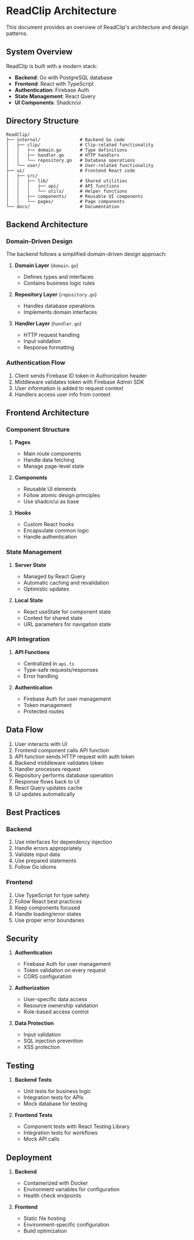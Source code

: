 # ReadClip Architecture

This document provides an overview of ReadClip's architecture and design patterns.

## System Overview

ReadClip is built with a modern stack:

- **Backend**: Go with PostgreSQL database
- **Frontend**: React with TypeScript
- **Authentication**: Firebase Auth
- **State Management**: React Query
- **UI Components**: Shadcn/ui

## Directory Structure

```
ReadClip/
├── internal/               # Backend Go code
│   ├── clip/               # Clip-related functionality
│   │   ├── domain.go       # Type definitions
│   │   ├── handler.go      # HTTP handlers
│   │   └── repository.go   # Database operations
│   └── user/               # User-related functionality
├── ui/                     # Frontend React code
│   ├── src/
│   │   ├── lib/            # Shared utilities
│   │   │   ├── api/        # API functions
│   │   │   └── utils/      # Helper functions
│   │   ├── components/     # Reusable UI components
│   │   └── pages/          # Page components
└── docs/                   # Documentation
```

## Backend Architecture

### Domain-Driven Design

The backend follows a simplified domain-driven design approach:

1. **Domain Layer** (`domain.go`)
   - Defines types and interfaces
   - Contains business logic rules

2. **Repository Layer** (`repository.go`)
   - Handles database operations
   - Implements domain interfaces

3. **Handler Layer** (`handler.go`)
   - HTTP request handling
   - Input validation
   - Response formatting

### Authentication Flow

1. Client sends Firebase ID token in Authorization header
2. Middleware validates token with Firebase Admin SDK
3. User information is added to request context
4. Handlers access user info from context

## Frontend Architecture

### Component Structure

1. **Pages**
   - Main route components
   - Handle data fetching
   - Manage page-level state

2. **Components**
   - Reusable UI elements
   - Follow atomic design principles
   - Use shadcn/ui as base

3. **Hooks**
   - Custom React hooks
   - Encapsulate common logic
   - Handle authentication

### State Management

1. **Server State**
   - Managed by React Query
   - Automatic caching and revalidation
   - Optimistic updates

2. **Local State**
   - React useState for component state
   - Context for shared state
   - URL parameters for navigation state

### API Integration

1. **API Functions**
   - Centralized in `api.ts`
   - Type-safe requests/responses
   - Error handling

2. **Authentication**
   - Firebase Auth for user management
   - Token management
   - Protected routes

## Data Flow

1. User interacts with UI
2. Frontend component calls API function
3. API function sends HTTP request with auth token
4. Backend middleware validates token
5. Handler processes request
6. Repository performs database operation
7. Response flows back to UI
8. React Query updates cache
9. UI updates automatically

## Best Practices

### Backend

1. Use interfaces for dependency injection
2. Handle errors appropriately
3. Validate input data
4. Use prepared statements
5. Follow Go idioms

### Frontend

1. Use TypeScript for type safety
2. Follow React best practices
3. Keep components focused
4. Handle loading/error states
5. Use proper error boundaries

## Security

1. **Authentication**
   - Firebase Auth for user management
   - Token validation on every request
   - CORS configuration

2. **Authorization**
   - User-specific data access
   - Resource ownership validation
   - Role-based access control

3. **Data Protection**
   - Input validation
   - SQL injection prevention
   - XSS protection

## Testing

1. **Backend Tests**
   - Unit tests for business logic
   - Integration tests for APIs
   - Mock database for testing

2. **Frontend Tests**
   - Component tests with React Testing Library
   - Integration tests for workflows
   - Mock API calls

## Deployment

1. **Backend**
   - Containerized with Docker
   - Environment variables for configuration
   - Health check endpoints

2. **Frontend**
   - Static file hosting
   - Environment-specific configuration
   - Build optimization
